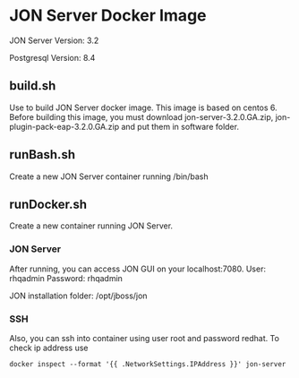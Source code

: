 # JON Server Docker Image

JON Server Version: 3.2

Postgresql Version: 8.4

## build.sh
Use to build JON Server docker image.
This image is based on centos 6.
Before building this image, you must download jon-server-3.2.0.GA.zip, jon-plugin-pack-eap-3.2.0.GA.zip and put them in software folder.

## runBash.sh
Create a new JON Server container running /bin/bash

## runDocker.sh
Create a new container running JON Server.

### JON Server
After running, you can access JON GUI on your localhost:7080.
User: rhqadmin
Password: rhqadmin

JON installation folder: /opt/jboss/jon

### SSH
Also, you can ssh into container using user root and password redhat.
To check ip address use 
```
docker inspect --format '{{ .NetworkSettings.IPAddress }}' jon-server
```
